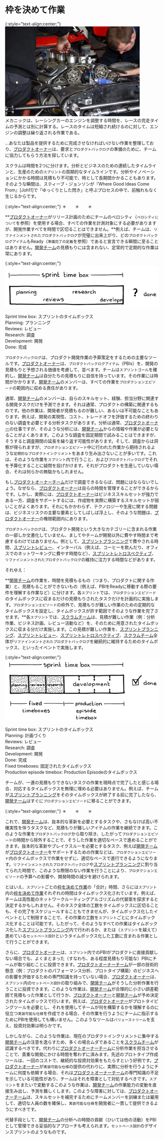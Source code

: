 # 枠を決めて作業

{:style="text-align:center;"}
![ch02_24_23_Fixed_Work1](Images/ch02_24_23_Fixed_Work1.png)<br>
メカニックは、レーシングカーのエンジンを調整する時間を、レースの完走タイムの予測とは別に計算する。レースのタイムは短縮され続けるのに対して、エンジンの調整は繰り返される作業である。

...あなたは製品を提供するために完成させなければいけない作業を整理しており、​​[プロダクトオーナー](ch02_11_11_Product_Owner.md)​は、要求と​`プロダクトバックログ`​の準備のために、チームに協力してもらう方法を探しています。

スクラムは時間を2つに分けます。分析とビジネスのための連続したタイムラインと、生産のための`スプリント`の周期的なタイムラインです。分析やイノベーションにかかる時間は見積もり不可能で、時として長期間かかることもあります。そのような瞬間は、スティーブ・ジョンソンが『Where Good Ideas Come From』[Joh11]で「ゆっくりとした閃き」と呼ぶプロセスの中で、前触れもなく生じるからです。

{:style="text-align:center;"}
＊　　＊　　＊

**[プロダクトオーナー](ch02_11_11_Product_Owner.md)がリリース計画のためにチームのベロシティ（`ベロシティについて`を参照）を使用する場合、すべての作業を計測対象にする必要がありますが、開発作業すべてを時間で区切ることはできません。**例えば、チームは​、`リファインメントされたプロダクトバックログ`​が完璧に出来上がり、どの​`プロダクトバックログアイテム`​もReady（`準備完了の定義`​を参照）であると宣言できる瞬間に至ることはありません。​[開発チーム](ch02_14_14_Development_Team.md)​の見積もりには含まれない、定常的で定期的な作業は常にあります。

{:style="text-align:center;"}
![ch02_24_23_Fixed_Work2](Images/ch02_24_23_Fixed_Work2.png)

Sprint time box: スプリントのタイムボックス<br>Planning: プランニング<br>Reviews: レビュー<br>Research: 調査<br>Development: 開発<br>Done: 完成

`プロダクトバックログ`は、プロダクト開発作業の予算策定をするための主要なツールです。[プロダクトオーナー](ch02_11_11_Product_Owner.md)は、`プロダクトバックログアイテム`（PBIs）を、開発の見積もりと予想される価値を考慮して、並べます。チームは​ ​`スプリントゴール`を確約し、[開発チーム](ch02_14_14_Development_Team.md)は自分たちの見積もりに自信を持っています。その作業には時間がかかります。[開発チーム](ch02_14_14_Development_Team.md)のメンバーは、すべての作業を​`プロダクションエピソード`​の範囲内に収める責任があります。

通常、[開発チーム](ch02_14_14_Development_Team.md)のメンバーは、自らのスキルセット、経験、担当分野に関連する開発タスクだけを予測できます。それは通常、プロダクトの構築に関連するものです。他の作業は、開発者が見積もるのが難しい、あるいは不可能なこともあります。例えば、開発の実現性、コスト、トレードオフを評価するための終わりのない調査を必要とする分析タスクがあります。分析は通常、[プロダクトオーナー](ch02_11_11_Product_Owner.md)の仕事ですが、そのような分析には、[開発チーム](ch02_14_14_Development_Team.md)からの情報や作業が必要となることがよくあります。このような調査を固定期間で試みることはできますが、そうすると調査期間の延長を繰り返す可能性があります。そして、調査からは洞察が得られますが、`プロダクションエピソード`中に行われた作業から期待されるような​`定期的なプロダクトインクリメント`​をあまり生み出さないことが多いです。これは、そのような作業を`スプリント`内で行うこと、および`プロダクトバックログ`でそれを予算化することに疑問を投げかけます。それがプロダクトを生産していない場合、それは何らかの無駄かもしれません。

もし​[プロダクトオーナーチーム](ch02_12_12_Product_Owner_Team.md)​だけで調査できるならば、問題にはならないでしょう。なぜなら、[プロダクトオーナー](ch02_11_11_Product_Owner.md)は自らの時間を管理することができるからです。しかし、実際には、[プロダクトオーナー](ch02_11_11_Product_Owner.md)はビジネススキルセットが強力である一方、調査をサポートするには、作成物を実際に構築するスキルセットが弱いことがよくあります。それにもかかわらず、テクノロジーや生産に関する問題は、ビジネスリスクの主要な要素としてしばしば浮上し、そのような問題は、[プロダクトオーナー](ch02_11_11_Product_Owner.md)の権限範囲内にあります。

`プロダクトバックログ`は、プロダクト開発という大きなカテゴリーに含まれる作業の一部しか文書化していません、ましてやチームが開発以外に費やす時間まで考慮するわけではありません。例として、​[スプリントプランニング](ch02_25_24_Sprint_Planning.md)で費やされる時間、​​[スプリントレビュー](ch02_36_35_Sprint_Review.md)​、インターバル（例えば、コーヒーを飲んだり、オフィスでのネットワーキングに費やす時間など）、​[スプリントレトロスペクティブ](ch02_37_36_Sprint_Retrospective.md)​、`リファインメントされたプロダクトバックログ`の維持に注力する時間などがあります。

それゆえ：

**[開発チーム](ch02_14_14_Development_Team.md)の作業を、時間を見積もるもの（つまり、プロダクトに関する作業）と、見積もることができないもの（例えば、PBIをReadyに移動する際の要件を理解する作業など）に分けます。各`スプリント`では、`プロダクションエピソード`のタイムボックスに収まるだけの見積もりされたタスクだけを計画的に実施します。`プロダクションエピソード`の枠外で、見積もりが難しい作業のための定期的なタイムボックスを設定し、タイムボックスが許す範囲でそのような作業を完了させます。**各`スプリント`では、​[スクラムチーム](ch02_07_7_Scrum_Team.md)​​は、見積が難しい作業（例：分析作業、ビジネス計画、レビュー活動など）を、そのために用意されたタイムボックスに収まる分だけ実施します。この見積が難しい作業を、[スプリントプランニング](ch02_25_24_Sprint_Planning.md)、[スプリントレビュー](ch02_36_35_Sprint_Review.md)、[スプリントレトロスペクティブ](ch02_37_36_Sprint_Retrospective.md)、[スクラムチーム](ch02_07_7_Scrum_Team.md)全体が`リファインメントされたプロダクトバックログ`を継続的に維持するためのタイムボックス、といったイベントで実施します。

{:style="text-align:center;"}
![ch02_24_23_Fixed_Work3](Images/ch02_24_23_Fixed_Work3.png)

Sprint time box: スプリントのタイムボックス<br>Planning: 計画づくり<br>Reviews: レビュー<br>Research: 調査<br>Development: 開発<br>Done: 完成<br>Fixed timeboxes: 固定されたタイムボックス<br>Production episode timebox: Production Episodeのタイムボックス

チームが、一連の見積もりできないタスクの作業を現時点で完了したと感じる場合、対応するタイムボックスを無理に埋める必要はありません。例えば、チームが[スプリントプランニング](ch02_25_24_Sprint_Planning.md)をそのタイムボックスが終了する前に完了したなら、[開発チーム](ch02_14_14_Development_Team.md)はすぐに`プロダクションエピソード`に移ることができます。

{:style="text-align:center;"}
＊　　＊　　＊

これで、[開発チーム](ch02_14_14_Development_Team.md)は、抜本的な革新を必要とするタスクや、さもなけば高い不確実性を伴うタスクなど、見積もりが難しいアイテムの作業を継続できます。このような作業を`プロダクトバックログ`から取り除き、したがって`プロダクションエピソード`の時間から除外することで、そうした作業を適切なペースで進めることができます。抜本的な革新やブレイクスルーを必要とするタスク、例えば[開発チーム](ch02_14_14_Development_Team.md)が[プロダクトオーナー](ch02_11_11_Product_Owner.md)をサポートするための作業などは、`プロダクションエピソード`内のタイムボックスで作業をせずに、適切なペースで進行できるようになります。`リファインメントされたプロダクトバックログ`や[スプリントプランニング](ch02_25_24_Sprint_Planning.md)に割り当てられた時間で、このような際限のない作業を行うことにより、`プロダクションエピソード`の予算への影響や、開発時間の減少を避けられます。

とはいえ、`スプリント`ごとの[枠を決めて作業](ch02_24_23_Fixed_Work.md)の「合計」時間、さらには`スプリント`内の[枠を決めて作業](ch02_24_23_Fixed_Work.md)それぞれの時間はタイムボックス化されています。例えば、チームは高性能のネットワークルーティングアルゴリズムの代替案を探求すると決定するかもしれません。そのタスク全体の工数をタイムボックスに区切ることも、その完了をスケジュールすることもできませんが、タイムボックス化したイベントとして制限することで、その作業の工数を`スプリント`ごとにタイムボックス化することは可能です。したがって、そのようなすべての作業はタイムボックス化した[スプリントプランニング](ch02_25_24_Sprint_Planning.md)内で行われるか、または（`スプリント`を越えて）進めている`セットベース設計`​というタイムボックス化した工数に含まれる作業として行うことができます。

さらに、[プロダクトオーナー](ch02_11_11_Product_Owner.md)は、`スプリント`内でのPBIがプロダクトに直接貢献しない場合でも、よくまとまった（すなわち、ある程度見積もり可能な）PBIにチームが取り組むことに投資できます。[プロダクトオーナーチーム](ch02_12_12_Product_Owner_Team.md)が一部の技術的懸念（例：プロダクトのパフォーマンス分析、プロトタイプ構築）のビジネスへの影響を評価するための専門知識を持っていない場合、[プロダクトオーナー](ch02_11_11_Product_Owner.md)は、`スプリント`内の`セットベース設計`の取り組みで、[開発チーム](ch02_14_14_Development_Team.md)がそうした分析作業を行うことに投資できます。このような作業は、[開発チーム](ch02_14_14_Development_Team.md)が合理的に小さい誤差範囲で見積もった作業として行うか、[プロダクトオーナー](ch02_11_11_Product_Owner.md)と[開発チーム](ch02_14_14_Development_Team.md)が予め決定されたタイムボックスで行います。例えば、[プロダクトオーナー](ch02_11_11_Product_Owner.md)がプロトタイピングツールを必要とし、それを使用してチームが何を構築するかを理解するのに役立つ`実装可能な仕様`​を作成できる場合、その作業を行うようにチームに指示するためにPBIを使用しても構いません。このようなツールは`バリューストリーム`を支え、投資対効果は明らかです。

しかしながら、このような作業は、現在のプロダクトインクリメントに集中する[開発チーム](ch02_14_14_Development_Team.md)の注意を逸らすため、多くの場合ムダであることを[スクラムチーム](ch02_07_7_Scrum_Team.md)が認識するべきです。代わりに[プロダクトオーナーチーム](ch02_12_12_Product_Owner_Team.md)に分析作業を担当させることで、貴重な開発にかける時間を奪わずに済みます。先述のプロトタイプ作成ツールは、一回のコストで、継続的な投資対効果をもたらすという好例です。[プロダクトオーナー](ch02_11_11_Product_Owner.md)が`実装可能な仕様`の提供の代わりに、実際に分析を行うようにチームに何度も依頼する場合、それは[プロダクトオーナーチーム](ch02_12_12_Product_Owner_Team.md)の専門知識の不足を示している可能性があり、チームはそれを障害として対処するべきです。`スプリント`をまたいで変動するこのような作業は、[開発チーム](ch02_14_14_Development_Team.md)の作業能力の変動を直接生み出し、予測を難しくします。このような障害に対しては、[プロダクトオーナーチーム](ch02_12_12_Product_Owner_Team.md)は、スキルセットを補完するためにチームメンバーを訓練または雇用して、適切な人員の数を確保し、`実装可能な仕様`を開発者に一貫して提供できるようにすべきです。

代替手段として、[開発チーム](ch02_14_14_Development_Team.md)の分析への時間の貢献（ひいては他の活動）をPBIとして管理できる妥協的なアプローチも考えられます。`セットベース設計`のデザインスプリントのようなものです。

